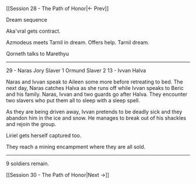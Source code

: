 [[Session 28 - The Path of Honor|<- Prev]]


Dream sequence

Aka'vral gets contract.

Azmodeus meets Tarnil in dream. Offers help. Tarnil dream.

Qorneth talks to Marethyu

---

29 - Naras
Jory
Slaver 1
Ormund
Slaver 2
13 - Ivvan
Halva


Naras and Ivvan speak to Aileen some more before retreating to bed. The next day, Naras catches Halva as she runs off while Ivvan speaks to Beric and his family. Naras, Ivvan and two guards go after Halva. They encounter two slavers who put them all to sleep with a sleep spell.

As they are being driven away, Ivvan pretends to be deadly sick and they abandon him in the ice and snow. He manages to break out of his shackles and rejoin the group.

Liriel gets herself captured too.

They reach a mining encampment where they are all sold. 

---

9 soldiers remain.

[[Session 30 - The Path of Honor|Next ->]]